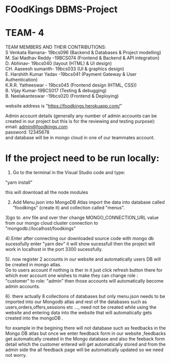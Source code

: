 # FOodKings DBMS-Project
# TEAM- 4
TEAM MEMBERS AND THEIR CONTRIBUTIONS:  
S Venkata Ramana- 19bcs096 (Backend & Databases & Project modelling)  
M. Sai Madhav Reddy -19BCS074 (Frontend & Backend & API integration)  
D. Abhinav- 19bcs040 (layout (HTML) & UI design)  
CH. Aaseesh sumanth- 19bcs033 (UI & graphics design)  
E. Harshith Kumar Yadav -19bcs041 (Payment Gateway & User Authentication)  
K.R.R. Yatheeswar - 19bcs045 (Frontend design (HTML, CSS))  
B. Vijay Kumar-19BCS017 (Testing & debugging)  
B. Neelakanteswar -19bcs020 (Frontend & Deploying)  

website address is "https://foodkings.herokuapp.com/"  

Admin account details (generally any number of admin accounts can be created in our project but this is for the reviewing and testing purpose):  
email: admin@foodkings.com  
password: 12345678  
and database will be in mongo cloud in one of our teammates account.  



# If the project need to be run locally:

1) Go to the terminal in the Visual Studio code and type:  

 "yarn install"  

this will download all the node modules  

2) Add Menu.json into MongoDB Atlas import the data into database called "foodkings" (create it) and collection called "menus".  


3)go to .env file and over ther change MONGO_CONNECTION_URL value from our mongo cloud cluster connection to "mongodb://localhost/foodkings"


4).Enter after connecting our downloaded source code with mongo db sucessfully enter "yarn dev" it will show sucessfull then the project will work in localhost in the port 3300 sucessfully.  


5). now register 2 accounts in our website and automatically users DB will be created in mongo atlas.  
Go to users account if nothing is ther in it just click refresh button there for which ever account one wishes to make they can change role :  
"customer"  to role: "admin" then those accounts will automatically become admin accounts.  


6). there actually 8 collections of databases but only menu.json needs to be imported into our  Mongodb atlas and rest of the databases such as users,orders,offers,sessions etc ..., 
need not be created while using the website and entering data into the website that will automatically gets
created into the mongoDB .

for example in the begining there will not database such as feedbacks in the Mongo DB atlas but once 
we enter feedback form in our website ,feedbacks get automatically created in the Mongo database and also 
the feeback form detail which the customer entered will get automatically stored and from the admin side the 
all feedback page will be automatically updated so we need not worry.
